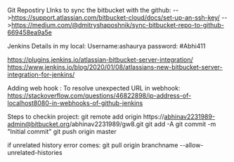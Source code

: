 Git Repostiry LInks to sync the bitbucket with the github:
 -->https://support.atlassian.com/bitbucket-cloud/docs/set-up-an-ssh-key/ 
 -->https://medium.com/@dmitryshaposhnik/sync-bitbucket-repo-to-github-669458ea9a5e
 
Jenkins Details in my local:
Username:ashaurya
password: #Abhi411

https://plugins.jenkins.io/atlassian-bitbucket-server-integration/
https://www.jenkins.io/blog/2020/01/08/atlassians-new-bitbucket-server-integration-for-jenkins/

Adding web hook : 
To resolve unexpected URL in webhook:
https://stackoverflow.com/questions/46822898/ip-address-of-localhost8080-in-webhooks-of-github-jenkins


Steps to checkin project:
git remote add origin https://abhinav2231989-admin@bitbucket.org/abhinav2231989/gw8.git
git add -A
git commit -m "Initial commit"
git push origin master

if unrelated history error comes:
git pull origin branchname --allow-unrelated-histories